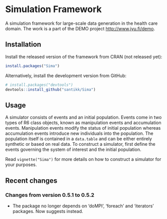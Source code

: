 
# Simulation Framework

A simulation framework for large-scale data generation in the health
care domain. The work is a part of the DEMO project
<http://www.jyu.fi/demo>.

## Installation

Install the released version of the framework from CRAN (not released
yet):

``` r
install.packages("Sima")
```

Alternatively, install the development version from GitHub:

``` r
# install.packages("devtools")
devtools::install_github("santikk/Sima")
```

## Usage

A simulator consists of events and an initial population. Events come in
two types of R6 class objects, known as manipulation events and
accumulation events. Manipulation events modify the status of initial
population whereas accumulation events introduce new individuals into
the population. The population itself is contained in a `data.table` and
can be either entirely synthetic or based on real data. To construct a
simulator, first define the events governing the system of interest and
the initial population.

Read `vignette("Sima")` for more details on how to construct a simulator
for your purposes.

## Recent changes

### Changes from version 0.5.1 to 0.5.2

-   The package no longer depends on ‘doMPI’, ‘foreach’ and ‘iterators’
    packages. Now suggests instead.
